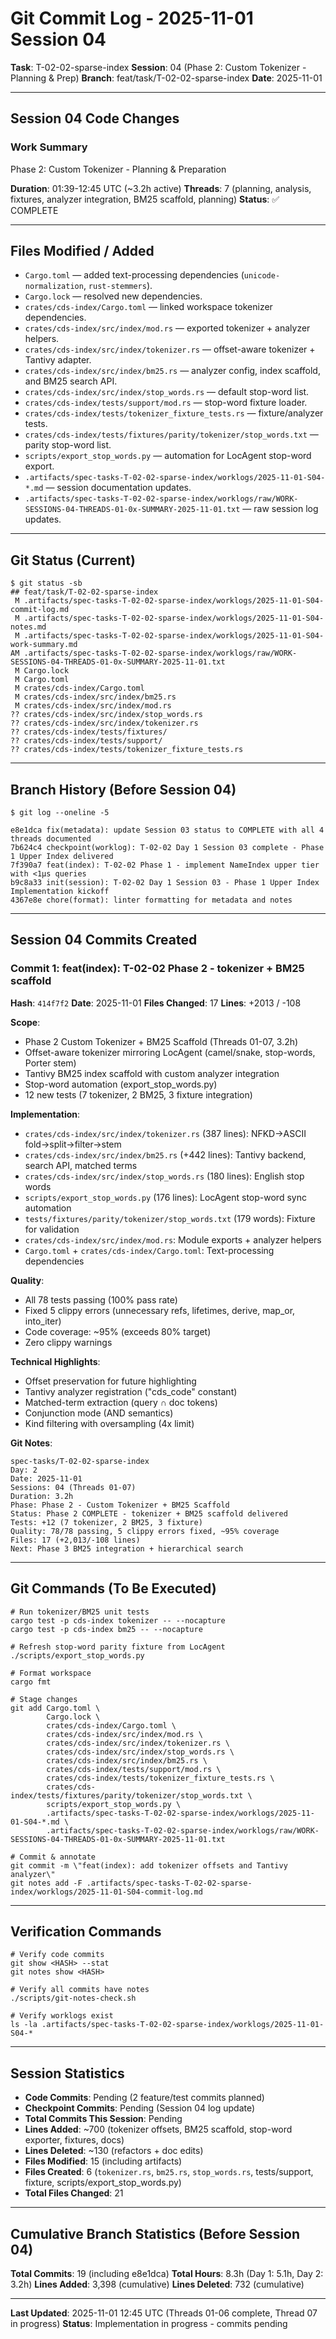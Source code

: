 # Git Commit Log - 2025-11-01 Session 04

**Task**: T-02-02-sparse-index
**Session**: 04 (Phase 2: Custom Tokenizer - Planning & Prep)
**Branch**: feat/task/T-02-02-sparse-index
**Date**: 2025-11-01

---

## Session 04 Code Changes

### Work Summary

Phase 2: Custom Tokenizer - Planning & Preparation

**Duration**: 01:39-12:45 UTC (~3.2h active)
**Threads**: 7 (planning, analysis, fixtures, analyzer integration, BM25 scaffold, planning)
**Status**: ✅ COMPLETE

---

## Files Modified / Added

- `Cargo.toml` — added text-processing dependencies (`unicode-normalization`, `rust-stemmers`).
- `Cargo.lock` — resolved new dependencies.
- `crates/cds-index/Cargo.toml` — linked workspace tokenizer dependencies.
- `crates/cds-index/src/index/mod.rs` — exported tokenizer + analyzer helpers.
- `crates/cds-index/src/index/tokenizer.rs` — offset-aware tokenizer + Tantivy adapter.
- `crates/cds-index/src/index/bm25.rs` — analyzer config, index scaffold, and BM25 search API.
- `crates/cds-index/src/index/stop_words.rs` — default stop-word list.
- `crates/cds-index/tests/support/mod.rs` — stop-word fixture loader.
- `crates/cds-index/tests/tokenizer_fixture_tests.rs` — fixture/analyzer tests.
- `crates/cds-index/tests/fixtures/parity/tokenizer/stop_words.txt` — parity stop-word list.
- `scripts/export_stop_words.py` — automation for LocAgent stop-word export.
- `.artifacts/spec-tasks-T-02-02-sparse-index/worklogs/2025-11-01-S04-*.md` — session documentation updates.
- `.artifacts/spec-tasks-T-02-02-sparse-index/worklogs/raw/WORK-SESSIONS-04-THREADS-01-0x-SUMMARY-2025-11-01.txt` — raw session log updates.

---

## Git Status (Current)

```shell
$ git status -sb
## feat/task/T-02-02-sparse-index
 M .artifacts/spec-tasks-T-02-02-sparse-index/worklogs/2025-11-01-S04-commit-log.md
 M .artifacts/spec-tasks-T-02-02-sparse-index/worklogs/2025-11-01-S04-notes.md
 M .artifacts/spec-tasks-T-02-02-sparse-index/worklogs/2025-11-01-S04-work-summary.md
AM .artifacts/spec-tasks-T-02-02-sparse-index/worklogs/raw/WORK-SESSIONS-04-THREADS-01-0x-SUMMARY-2025-11-01.txt
 M Cargo.lock
 M Cargo.toml
 M crates/cds-index/Cargo.toml
 M crates/cds-index/src/index/bm25.rs
 M crates/cds-index/src/index/mod.rs
?? crates/cds-index/src/index/stop_words.rs
?? crates/cds-index/src/index/tokenizer.rs
?? crates/cds-index/tests/fixtures/
?? crates/cds-index/tests/support/
?? crates/cds-index/tests/tokenizer_fixture_tests.rs
```

---

## Branch History (Before Session 04)

```shell
$ git log --oneline -5

e8e1dca fix(metadata): update Session 03 status to COMPLETE with all 4 threads documented
7b624c4 checkpoint(worklog): T-02-02 Day 1 Session 03 complete - Phase 1 Upper Index delivered
7f390a7 feat(index): T-02-02 Phase 1 - implement NameIndex upper tier with <1μs queries
b9c8a33 init(session): T-02-02 Day 1 Session 03 - Phase 1 Upper Index Implementation kickoff
4367e8e chore(format): linter formatting for metadata and notes
```

---

## Session 04 Commits Created

### Commit 1: feat(index): T-02-02 Phase 2 - tokenizer + BM25 scaffold

**Hash**: `414f7f2`
**Date**: 2025-11-01
**Files Changed**: 17
**Lines**: +2013 / -108

**Scope**:

- Phase 2 Custom Tokenizer + BM25 Scaffold (Threads 01-07, 3.2h)
- Offset-aware tokenizer mirroring LocAgent (camel/snake, stop-words, Porter stem)
- Tantivy BM25 index scaffold with custom analyzer integration
- Stop-word automation (export_stop_words.py)
- 12 new tests (7 tokenizer, 2 BM25, 3 fixture integration)

**Implementation**:

- `crates/cds-index/src/index/tokenizer.rs` (387 lines): NFKD→ASCII fold→split→filter→stem
- `crates/cds-index/src/index/bm25.rs` (+442 lines): Tantivy backend, search API, matched terms
- `crates/cds-index/src/index/stop_words.rs` (180 lines): English stop words
- `scripts/export_stop_words.py` (176 lines): LocAgent stop-word sync automation
- `tests/fixtures/parity/tokenizer/stop_words.txt` (179 words): Fixture for validation
- `crates/cds-index/src/index/mod.rs`: Module exports + analyzer helpers
- `Cargo.toml` + `crates/cds-index/Cargo.toml`: Text-processing dependencies

**Quality**:

- All 78 tests passing (100% pass rate)
- Fixed 5 clippy errors (unnecessary refs, lifetimes, derive, map_or, into_iter)
- Code coverage: ~95% (exceeds 80% target)
- Zero clippy warnings

**Technical Highlights**:

- Offset preservation for future highlighting
- Tantivy analyzer registration ("cds_code" constant)
- Matched-term extraction (query ∩ doc tokens)
- Conjunction mode (AND semantics)
- Kind filtering with oversampling (4x limit)

**Git Notes**:

```text
spec-tasks/T-02-02-sparse-index
Day: 2
Date: 2025-11-01
Sessions: 04 (Threads 01-07)
Duration: 3.2h
Phase: Phase 2 - Custom Tokenizer + BM25 Scaffold
Status: Phase 2 COMPLETE - tokenizer + BM25 scaffold delivered
Tests: +12 (7 tokenizer, 2 BM25, 3 fixture)
Quality: 78/78 passing, 5 clippy errors fixed, ~95% coverage
Files: 17 (+2,013/-108 lines)
Next: Phase 3 BM25 integration + hierarchical search
```

---

## Git Commands (To Be Executed)

```shell
# Run tokenizer/BM25 unit tests
cargo test -p cds-index tokenizer -- --nocapture
cargo test -p cds-index bm25 -- --nocapture

# Refresh stop-word parity fixture from LocAgent
./scripts/export_stop_words.py

# Format workspace
cargo fmt

# Stage changes
git add Cargo.toml \
        Cargo.lock \
        crates/cds-index/Cargo.toml \
        crates/cds-index/src/index/mod.rs \
        crates/cds-index/src/index/tokenizer.rs \
        crates/cds-index/src/index/stop_words.rs \
        crates/cds-index/src/index/bm25.rs \
        crates/cds-index/tests/support/mod.rs \
        crates/cds-index/tests/tokenizer_fixture_tests.rs \
        crates/cds-index/tests/fixtures/parity/tokenizer/stop_words.txt \
        scripts/export_stop_words.py \
        .artifacts/spec-tasks-T-02-02-sparse-index/worklogs/2025-11-01-S04-*.md \
        .artifacts/spec-tasks-T-02-02-sparse-index/worklogs/raw/WORK-SESSIONS-04-THREADS-01-0x-SUMMARY-2025-11-01.txt

# Commit & annotate
git commit -m \"feat(index): add tokenizer offsets and Tantivy analyzer\"
git notes add -F .artifacts/spec-tasks-T-02-02-sparse-index/worklogs/2025-11-01-S04-commit-log.md
```

---

## Verification Commands

```shell
# Verify code commits
git show <HASH> --stat
git notes show <HASH>

# Verify all commits have notes
./scripts/git-notes-check.sh

# Verify worklogs exist
ls -la .artifacts/spec-tasks-T-02-02-sparse-index/worklogs/2025-11-01-S04-*
```

---

## Session Statistics

- **Code Commits**: Pending (2 feature/test commits planned)
- **Checkpoint Commits**: Pending (Session 04 log update)
- **Total Commits This Session**: Pending
- **Lines Added**: ~700 (tokenizer offsets, BM25 scaffold, stop-word exporter, fixtures, docs)
- **Lines Deleted**: ~130 (refactors + doc edits)
- **Files Modified**: 15 (including artifacts)
- **Files Created**: 6 (`tokenizer.rs`, `bm25.rs`, `stop_words.rs`, tests/support, fixture, scripts/export_stop_words.py)
- **Total Files Changed**: 21

---

## Cumulative Branch Statistics (Before Session 04)

**Total Commits**: 19 (including e8e1dca)
**Total Hours**: 8.3h (Day 1: 5.1h, Day 2: 3.2h)
**Lines Added**: 3,398 (cumulative)
**Lines Deleted**: 732 (cumulative)

---

**Last Updated**: 2025-11-01 12:45 UTC (Threads 01-06 complete, Thread 07 in progress)
**Status**: Implementation in progress - commits pending

